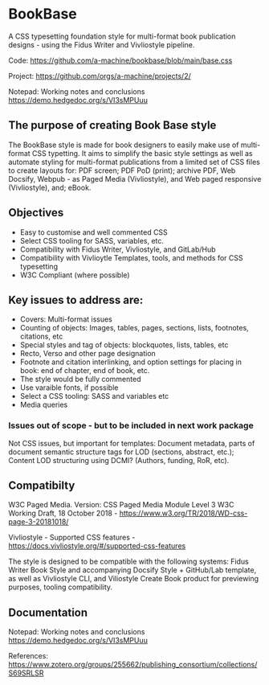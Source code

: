 # BookBase

A CSS typesetting foundation style for multi-format book publication designs - using the Fidus Writer and Vivliostyle pipeline.

Code: https://github.com/a-machine/bookbase/blob/main/base.css

Project: https://github.com/orgs/a-machine/projects/2/

Notepad: Working notes and conclusions https://demo.hedgedoc.org/s/VI3sMPUuu

## The purpose of creating Book Base style

The BookBase style is made for book designers to easily make use of multi-format CSS typetting. It aims to simplify the basic style settings as well as automate styling for multi-format publications from a limited set of CSS files to create layouts for: PDF screen; PDF PoD (print); archive PDF, Web Docsify, Webpub - as Paged Media (Vivliostyle), and Web paged responsive (Vivliostyle), and; eBook.

## Objectives

  - Easy to customise and well commented CSS
  - Select CSS tooling for SASS, variables, etc.
  - Compatibility with Fidus Writer, Vivliostyle, and GitLab/Hub
  - Compatibility with Vivlioytle Templates, tools, and methods for CSS typesetting
  - W3C Compliant (where possible)

## Key issues to address are:
 
  - Covers: Multi-format issues
  - Counting of objects: Images, tables, pages, sections, lists, footnotes, citations, etc
  - Special styles and tag of objects: blockquotes, lists, tables, etc
  - Recto, Verso and other page designation
  - Footnote and citation interlinking, and option settings for placing in book: end of chapter, end of book, etc.
  - The style would be fully commented
  - Use varaible fonts, if possible
  - Select a CSS tooling: SASS and variables etc
  - Media queries

### Issues out of scope - but to be included in next work package

Not CSS issues, but important for templates: Document metadata, parts of document semantic structure tags for LOD (sections, abstract, etc.); Content LOD structuring using DCMI? (Authors, funding, RoR, etc).
  
## Compatibilty

W3C Paged Media. Version: CSS Paged Media Module Level 3 W3C Working Draft, 18 October 2018 - https://www.w3.org/TR/2018/WD-css-page-3-20181018/

Vivliostyle - Supported CSS features - https://docs.vivliostyle.org/#/supported-css-features

The style is designed to be compatible with the following systems: Fidus Writer Book Style and accompanying Docsify Style + GitHub/Lab template, as well as Vivliostyle CLI, and Viliostyle Create Book product for previewing purposes, tooling compatibility.

## Documentation

Notepad: Working notes and conclusions https://demo.hedgedoc.org/s/VI3sMPUuu

References: https://www.zotero.org/groups/255662/publishing_consortium/collections/S69SRLSR





